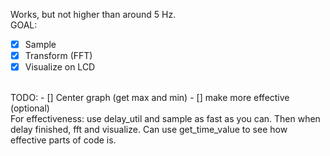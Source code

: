 Works, but not higher than around 5 Hz.
</br>
GOAL:
- [x] Sample
- [x] Transform (FFT)
- [x] Visualize on LCD
</br>
TODO:
- [] Center graph (get max and min)
- [] make more effective (optional)
</br>
For effectiveness: use delay_util and sample as fast as you can. Then when delay finished, fft and visualize. Can use get_time_value to see how effective parts of code is. 